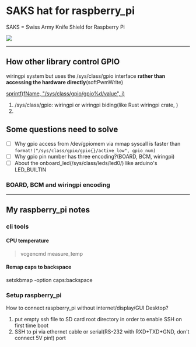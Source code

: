 # SAKS hat for raspberry_pi

SAKS = Swiss Army Knife Shield for Raspberry Pi

![](https://shumeipai.nxez.com/wp-content/uploads/2015/03/20180301135557875.jpg)

---

## How other library control GPIO

wiringpi system but uses the /sys/class/gpio interface **rather than accessing the hardware directly**(softPwmWrite)

[sprintf(fName, "/sys/class/gpio/gpio%d/value", i)](https://github.com/WiringPi/WiringPi/blob/093e0a17a40e064260c1f3233b1ccdf7e4c66690/gpio/gpio.c#L428)

1. /sys/class/gpio: wiringpi or wiringpi biding(like Rust wiringpi crate, )
2. 

## Some questions need to solve

- [ ] Why gpio access from /dev/gpiomem via mmap syscall is faster than `format!("/sys/class/gpio/gpio{}/active_low", gpio_num)`
- [ ] Why gpio pin number has three encoding?(BOARD, BCM, wiringpi)
- [ ] About the onboard_led(/sys/class/leds/led0/) like arduino's LED_BUILTIN

### BOARD, BCM and wiringpi encoding

---

## My raspberry_pi notes

### cli tools

#### CPU temperature

> vcgencmd measure_temp

#### Remap caps to backspace

setxkbmap -option caps:backspace

### Setup raspberry_pi

How to connect raspberry_pi without internet/display/GUI Desktop? 

1. put empty ssh file to SD card root directory in order to enable SSH on first time boot
2. SSH to pi via ethernet cable or serial(RS-232 with RXD+TXD+GND, don't connect 5V pin!) port
